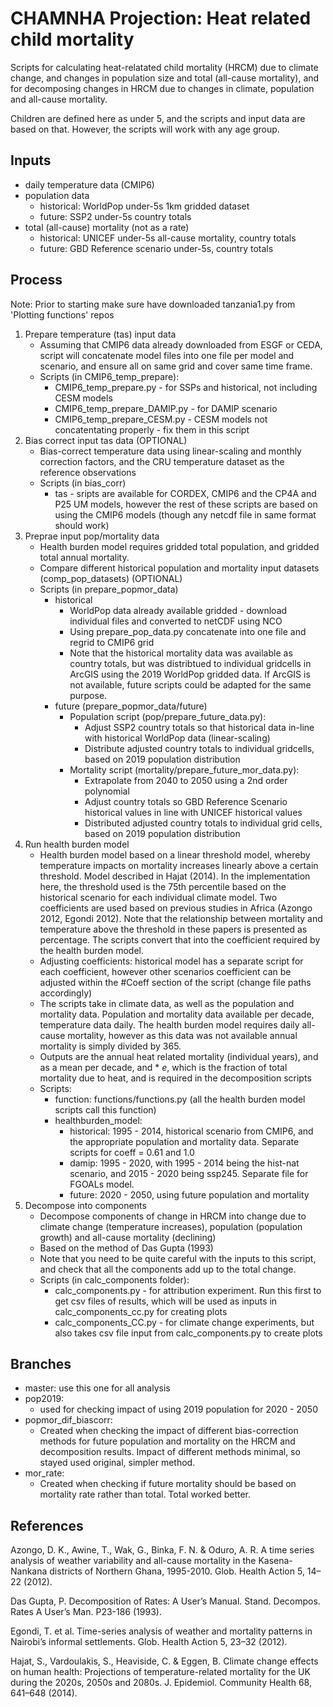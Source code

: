 # CHAMNHA Projection: Heat related child mortality
Scripts for calculating heat-relatated child mortality (HRCM) due to climate change, and changes in population size and total (all-cause mortality), and for decomposing changes in HRCM due to changes in climate, population and all-cause mortality. <br /> 

Children are defined here as under 5, and the scripts and input data are based on that. However, the scripts will work with any age group.

## Inputs
- daily temperature data (CMIP6)
- population data
  - historical: WorldPop under-5s 1km gridded dataset
  - future: SSP2 under-5s country totals 
- total (all-cause) mortality (not as a rate)
  - historical: UNICEF under-5s all-cause mortality, country totals
  - future: GBD Reference scenario under-5s, country totals

## Process

Note: Prior to starting make sure have downloaded tanzania1.py from 'Plotting functions' repos </br>


1. Prepare temperature (tas) input data
   - Assuming that CMIP6 data already downloaded from ESGF or CEDA, script will concatenate model files into one file per model and scenario, and ensure all on same grid and cover same time frame.
   - Scripts (in CMIP6_temp_prepare):
     - CMIP6_temp_prepare.py - for SSPs and historical, not including CESM models
     - CMIP6_temp_prepare_DAMIP.py - for DAMIP scenario
     - CMIP6_temp_prepare_CESM.py - CESM models not concatentating properly - fix them in this script
3. Bias correct input tas data (OPTIONAL)
   - Bias-correct temperature data using linear-scaling and monthly correction factors, and the CRU temperature dataset as the reference observations
   - Scripts (in bias_corr)
     - tas - sripts are available for CORDEX, CMIP6 and the CP4A and P25 UM models, however the rest of these scripts are based on using the CMIP6 models (though any netcdf file in same format should work)
4. Preprae input pop/mortality data
   - Health burden model requires gridded total population, and gridded total annual mortality.
   - Compare different historical population and mortality input datasets (comp_pop_datasets) (OPTIONAL)
   - Scripts (in prepare_popmor_data)
     - historical
       - WorldPop data already available gridded - download individual files and converted to netCDF using NCO
       - Using prepare_pop_data.py concatenate into one file and regrid to CMIP6 grid
       - Note that the historical mortality data was available as country totals, but was distribtued to individual gridcells in ArcGIS using the 2019 WorldPop gridded data. If ArcGIS is not available, future scripts could be adapted for the same purpose.
     - future (prepare_popmor_data/future)
       - Population script (pop/prepare_future_data.py):
         - Adjust SSP2 country totals so that historical data in-line with historical WorldPop data (linear-scaling)
         - Distribute adjusted country totals to individual gridcells, based on 2019 population distribution
       - Mortality script (mortality/prepare_future_mor_data.py):
         - Extrapolate from 2040 to 2050 using a 2nd order polynomial
         - Adjust country totals so GBD Reference Scenario historical values in line with UNICEF historical values
         - Distributed adjusted country totals to individual grid cells, based on 2019 population distribution
5. Run health burden model
   - Health burden model based on a linear threshold model, whereby temperature impacts on mortality increases linearly above a certain threshold. Model described in Hajat (2014). In the implementation here, the threshold used is the 75th percentile based on the historical scenario for each individual climate model. Two coefficients are used based on previous studies in Africa (Azongo 2012, Egondi 2012). Note that the relationship between mortality and temperature above the threshold in these papers is presented as percentage. The scripts convert that into the coefficient required by the health burden model. 
   - Adjusting coefficients: historical model has a separate script for each coefficient, however other scenarios coefficient can be adjusted within the #Coeff section of the script (change file paths accordingly)
   - The scripts take in climate data, as well as the population and mortality data. Population and mortality data available per decade, temperature data daily. The health burden model requires daily all-cause mortality, however as this data was not available annual mortality is simply divided by 365.
   - Outputs are the annual heat related mortality (individual years), and as a mean per decade, and * *e*, which is the fraction of total mortality due to heat, and is required in the decomposition scripts
   - Scripts:
     - function: functions/functions.py (all the health burden model scripts call this function)
     - healthburden_model:
       - historical: 1995 - 2014, historical scenario from CMIP6, and the appropriate population and mortality data. Separate scripts for coeff = 0.61 and 1.0
       - damip: 1995 - 2020, with 1995 - 2014 being the hist-nat scenario, and 2015 - 2020 being ssp245. Separate file for FGOALs model.
       - future: 2020 - 2050, using future population and mortality
7. Decompose into components
   - Decompose components of change in HRCM into change due to climate change (temperature increases), population (population growth) and all-cause mortality (declining)
   - Based on the method of Das Gupta (1993)
   - Note that you need to be quite careful with the inputs to this script, and check that all the components add up to the total change. 
   - Scripts (in calc_components folder): <br />
     - calc_components.py - for attribution experiment. Run this first to get csv files of results, which will be used as inputs in calc_components_cc.py for creating plots
     - calc_components_CC.py - for climate change experiments, but also takes csv file input from calc_components.py to create plots
## Branches
- master: use this one for all analysis
- pop2019:
  - used for checking impact of using 2019 population for 2020 - 2050
- popmor_dif_biascorr: <br />
  - Created when checking the impact of different bias-correction methods for future population and mortality on the HRCM and decomposition results. Impact of different methods minimal, so stayed used original, simpler method.
- mor_rate:
  - Created when checking if future mortality should be based on mortality rate rather than total. Total worked better.

## References

Azongo, D. K., Awine, T., Wak, G., Binka, F. N. & Oduro, A. R. A time series analysis of weather variability and all-cause mortality in the Kasena-Nankana districts of Northern Ghana, 1995-2010. Glob. Health Action 5, 14–22 (2012).  <br />

Das Gupta, P. Decomposition of Rates: A User’s Manual. Stand. Decompos. Rates A User’s Man. P23-186 (1993). <br />

Egondi, T. et al. Time-series analysis of weather and mortality patterns in Nairobi’s informal settlements. Glob. Health Action 5, 23–32 (2012).  <br />

Hajat, S., Vardoulakis, S., Heaviside, C. & Eggen, B. Climate change effects on human health: Projections of temperature-related mortality for the UK during the 2020s, 2050s and 2080s. J. Epidemiol. Community Health 68, 641–648 (2014).  <br />
